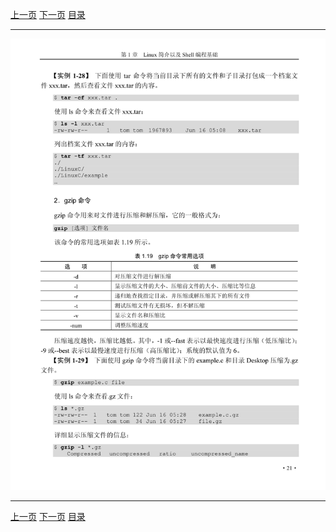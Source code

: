 [上一页](033.md) [下一页](035.md) [目录](../README.md)

***

![034](../images/034.png)

***

[上一页](033.md) [下一页](035.md) [目录](../README.md)
